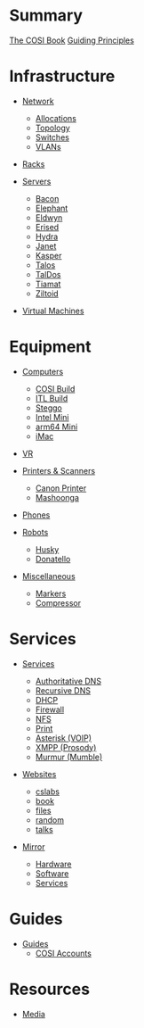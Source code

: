 # Summary

[The COSI Book](./the_cosi_book.md)
[Guiding Principles](./guiding_principles.md)

# Infrastructure

- [Network](./infrastructure/network/index.md)
    - [Allocations](./infrastructure/network/ip_allocations.md)
    - [Topology](./infrastructure/network/topology.md)
    - [Switches](./infrastructure/network/switches.md)
    - [VLANs](./infrastructure/network/vlans.md)

- [Racks](./infrastructure/racks.md)

- [Servers](./infrastructure/servers/index.md)
    - [Bacon](./infrastructure/servers/bacon.md)
    - [Elephant](./infrastructure/servers/elephant.md)
  	- [Eldwyn](./infrastructure/servers/eldwyn.md)
    - [Erised](./infrastructure/servers/erised.md)
    - [Hydra](./infrastructure/servers/hydra.md)
    - [Janet](./infrastructure/servers/janet.md)
    - [Kasper](./infrastructure/servers/kasper.md)
    - [Talos](./infrastructure/servers/talos.md)
    - [TalDos](./infrastructure/servers/taldos.md)
    - [Tiamat](./infrastructure/servers/tiamat.md)
    - [Ziltoid](./infrastructure/servers/ziltoid.md)

- [Virtual Machines](./infrastructure/vms.md)

# Equipment

- [Computers]()
    - [COSI Build](./computers/cosi-build.md)
    - [ITL Build](./computers/itl-build.md)
    - [Steggo](./equipment/computers/steggo.md)
    - [Intel Mini](./equipment/computers/mini-intel.md)
    - [arm64 Mini](./equipment/computers/mini-arm64.md)
    - [iMac](./equipment/computers/imac.md)

- [VR](./equipment/vr.md)

- [Printers & Scanners](./equipment/printers/index.md)
  - [Canon Printer](./equipment/printers/canon.md)
  - [Mashoonga](./equipment/printers/mashoonga.md)

- [Phones](./equipment/phones/index.md)

- [Robots](./equipment/robots/index.md)
    - [Husky](./equipment/robots/husky.md)
    - [Donatello](./equipment/robots/donatello.md)

- [Miscellaneous](./equipment/misc/index.md)
  - [Markers](./equipment/misc/markers.md)
  - [Compressor](./equipment/misc/compressor.md)

# Services

- [Services]()
    - [Authoritative DNS](./services/authoritative_dns.md)
    - [Recursive DNS](./services/recursive_dns.md)
    - [DHCP](./services/dhcp.md)
    - [Firewall](./services/firewall.md)
    - [NFS]()
    - [Print](./services/print.md)
    - [Asterisk (VOIP)](./services/asterisk.md)
    - [XMPP (Prosody)](./services/xmpp.md)
    - [Murmur (Mumble)](./services/murmur.md)

- [Websites]()
    - [cslabs](./websites/cslabs.md)
    - [book](./websites/book.md)
    - [files]()
    - [random]()
    - [talks](./websites/talks.md)

- [Mirror](./mirror/introduction.md)
    - [Hardware](./mirror/hardware.md)
    - [Software]()
    - [Services](./mirror/services.md)

# Guides 

- [Guides]() 
    - [COSI Accounts]()

# Resources

- [Media](./media/index.md)
